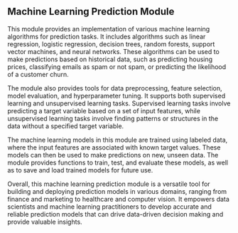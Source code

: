 ## Machine Learning Prediction Module

This module provides an implementation of various machine learning algorithms for prediction tasks. It includes algorithms such as linear regression, logistic regression, decision trees, random forests, support vector machines, and neural networks. These algorithms can be used to make predictions based on historical data, such as predicting housing prices, classifying emails as spam or not spam, or predicting the likelihood of a customer churn.

The module also provides tools for data preprocessing, feature selection, model evaluation, and hyperparameter tuning. It supports both supervised learning and unsupervised learning tasks. Supervised learning tasks involve predicting a target variable based on a set of input features, while unsupervised learning tasks involve finding patterns or structures in the data without a specified target variable.

The machine learning models in this module are trained using labeled data, where the input features are associated with known target values. These models can then be used to make predictions on new, unseen data. The module provides functions to train, test, and evaluate these models, as well as to save and load trained models for future use.

Overall, this machine learning prediction module is a versatile tool for building and deploying prediction models in various domains, ranging from finance and marketing to healthcare and computer vision. It empowers data scientists and machine learning practitioners to develop accurate and reliable prediction models that can drive data-driven decision making and provide valuable insights.